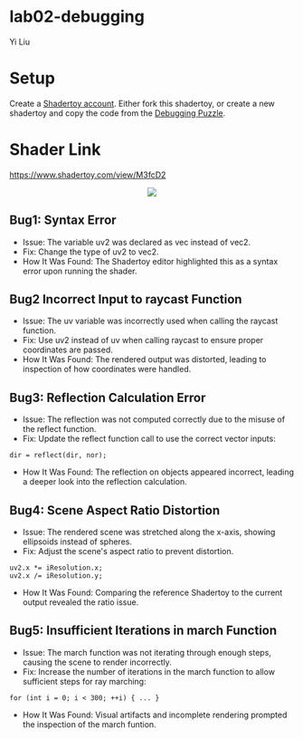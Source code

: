 # lab02-debugging

Yi Liu 

# Setup 

Create a [Shadertoy account](https://www.shadertoy.com/). Either fork this shadertoy, or create a new shadertoy and copy the code from the [Debugging Puzzle](https://www.shadertoy.com/view/flGfRc).


# Shader Link 
https://www.shadertoy.com/view/M3fcD2


<p align="center">
  <img src="https://github.com/yiliu1237/lab02-debugging/shader_result.gif?raw=true"/>
</p>


## Bug1: Syntax Error 
- Issue: The variable uv2 was declared as vec instead of vec2.
- Fix: Change the type of uv2 to vec2.
- How It Was Found: The Shadertoy editor highlighted this as a syntax error upon running the shader.

## Bug2 Incorrect Input to raycast Function
- Issue: The uv variable was incorrectly used when calling the raycast function.
- Fix: Use uv2 instead of uv when calling raycast to ensure proper coordinates are passed.
- How It Was Found: The rendered output was distorted, leading to inspection of how coordinates were handled.

## Bug3: Reflection Calculation Error
- Issue: The reflection was not computed correctly due to the misuse of the reflect function.
- Fix: Update the reflect function call to use the correct vector inputs:

```
dir = reflect(dir, nor);
```

- How It Was Found: The reflection on objects appeared incorrect, leading a deeper look into the reflection calculation. 

## Bug4: Scene Aspect Ratio Distortion
- Issue: The rendered scene was stretched along the x-axis, showing ellipsoids instead of spheres.
- Fix: Adjust the scene's aspect ratio to prevent distortion.

```
uv2.x *= iResolution.x; 
uv2.x /= iResolution.y;
```

- How It Was Found: Comparing the reference Shadertoy to the current output revealed the ratio issue.


## Bug5: Insufficient Iterations in march Function
- Issue: The march function was not iterating through enough steps, causing the scene to render incorrectly.
- Fix: Increase the number of iterations in the march function to allow sufficient steps for ray marching:

```
for (int i = 0; i < 300; ++i) { ... }
```

- How It Was Found: Visual artifacts and incomplete rendering prompted the inspection of the march funtion.